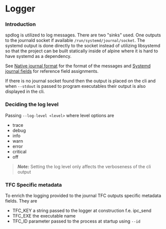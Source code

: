 # Logger
### Introduction
spdlog is utilized to log messages. There are two "sinks" used. 
One outputs to the journald socket if available ```/run/systemd/journal/socket```.
The systemd output is done directly to the socket instead of utilizing libsystemd so that
the project can be built statically inside of alpine where it is hard to have systemd as a dependency.

See [Native journal format](https://systemd.io/JOURNAL_NATIVE_PROTOCOL/) for the format of the messages and
[Systemd journal fields](https://www.freedesktop.org/software/systemd/man/systemd.journal-fields.html) for reference field assignments.

If there is no journal socket found then the output is placed on the cli
and when ```--stdout``` is passed to program executables their output is also displayed in the cli.

### Deciding the log level
Passing ```--log-level <level>```
where level options are
- trace
- debug
- info
- warn
- error
- critical
- off

> **_Note:_**  Setting the log level only affects the verboseness of the cli output

### TFC Specific metadata
To enrich the logging provided to the journal TFC outputs specific
metadata fields. They are
- TFC_KEY a string passed to the logger at construction f.e. ipc_send
- TFC_EXE the executable name
- TFC_ID parameter passed to the process at startup using ```--id```

